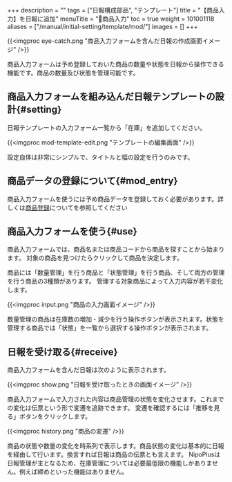 +++
description = ""
tags = ["日報構成部品", "テンプレート"]
title = "【商品入力】を日報に追加"
menuTitle = "🧩商品入力"
toc = true
weight = 101001118
aliases = ["/manual/initial-setting/template/mod/"]
images = []
+++

{{<imgproc eye-catch.png "商品入力フォームを含んだ日報の作成画面イメージ" />}}

商品入力フォームは予め登録しておいた商品の数量や状態を日報から操作できる機能です。商品の数量及び状態を管理可能です。

## 商品入力フォームを組み込んだ日報テンプレートの設計{#setting}

日報テンプレートの入力フォーム一覧から「在庫」を追加してください。

{{<imgproc mod-template-edit.png "テンプレートの編集画面" />}}

設定自体は非常にシンプルで、タイトルと幅の設定を行うのみです。

## 商品データの登録について{#mod_entry}

商品入力フォームを使うには予め商品データを登録しておく必要があります。詳しくは[商品登録](/docs/manual/initial-setting/advanced-setting/point/)についてを参照してください

## 商品入力フォームを使う{#use}

商品入力フォームでは、商品名または商品コードから商品を探すことから始まります。
対象の商品を見つけたらクリックして商品を決定します。

商品には「数量管理」を行う商品と「状態管理」を行う商品、そして両方の管理を行う商品の3種類があります。
管理する対象商品によって入力内容が若干変化します。

{{<imgproc input.png "商品の入力画面イメージ" />}}

数量管理の商品は在庫数の増加・減少を行う操作ボタンが表示されます。状態を管理する商品では「状態」を一覧から選択する操作ボタンが表示されます。

## 日報を受け取る{#receive}

商品入力フォームを含んだ日報は次のように表示されます。

{{<imgproc show.png "日報を受け取ったときの画面イメージ" />}}

商品入力フォームで入力された内容は商品管理の状態を変化させます。これまでの変化は伝票という形で変遷を追跡できます。
変遷を確認するには「推移を見る」ボタンをクリックします。

{{<imgproc history.png "商品の変遷" />}}

商品の状態や数量の変化を時系列で表示します。商品状態の変化は基本的に日報を経由して行います。換言すれば日報は商品の伝票とも言えます。
NipoPlusは日報管理が主となるため、在庫管理については必要最低限の機能しかありません。例えば締めといった機能はありません。
